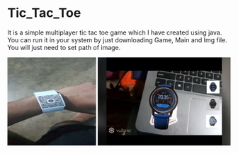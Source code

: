 # Tic_Tac_Toe
It is a simple multiplayer tic tac toe game which I have created using java.
You can run it in your system by just downloading Game, Main and Img file. You will just need to set path of image.

<img src="https://github.com/Voonasanjana/AugmentedReality-watch-APP/blob/master/WhatsApp%20Image%202020-10-09%20at%207.16.14%20PM.jpeg" alt="alt text" height=200 width="200"/>               <img src="https://github.com/Voonasanjana/AugmentedReality-watch-APP/blob/master/arproject.png" alt="drawing"  height=200 width="300"/>

